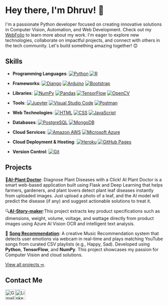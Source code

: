 # Hey there, I'm Dhruv! 👋
I'm a passionate Python developer focused on creating innovative solutions in Computer Vision, Automation, and Web Development. Check out my [WebFolio](https://allendhruv.github.io/) to learn more about my work. I'm eager to explore new technologies, collaborate on impactful projects, and connect with others in the tech community. Let's build something amazing together! 😊

## Skills
- **Programming Languages**: <a href="https://github.com/search?q=user%3Aaashnajoshi+language%3Apython"><img alt="Python" src="https://img.shields.io/badge/Python-14354C.svg?logo=python&logoColor=white"></a> <a href="https://github.com/search?q=user%3Aaashnajoshi+language%3Ar"><img alt="R" src="https://img.shields.io/badge/R-276DC3.svg?logo=r&logoColor=white"></a>

- **Frameworks**: <a href="https://github.com/search?q=user%3Aaashnajoshi+django"><img alt="Django" src="https://img.shields.io/badge/Django-092E20.svg?logo=django&logoColor=white"></a> <a href="https://github.com/search?q=user%3Aaashnajoshi+arduino"><img alt="Arduino" src="https://img.shields.io/badge/-Arduino-00979D?logo=Arduino&logoColor=white"></a> <a href="https://github.com/search?q=user%3Aaashnajoshi+bootstrap"><img alt="Bootstrap" src="https://img.shields.io/badge/Bootstrap-7952B3.svg?logo=bootstrap&logoColor=white"></a>

- **Libraries**: <a href="https://github.com/search?q=user%3Aaashnajoshi+numpy"><img alt="NumPy" src="https://img.shields.io/badge/Numpy-013243.svg?logo=numpy&logoColor=white"></a> <a href="https://github.com/search?q=user%3Aaashnajoshi+pandas"><img alt="Pandas" src="https://img.shields.io/badge/Pandas-150458.svg?logo=pandas&logoColor=white"></a> <a href="https://github.com/search?q=user%3Aaashnajoshi+tensorflow"><img alt="TensorFlow" src="https://img.shields.io/badge/TensorFlow-FF6F00.svg?logo=TensorFlow&logoColor=white"></a> <a href="https://github.com/search?q=user%3Aaashnajoshi+opencv"><img alt="OpenCV" src="https://img.shields.io/badge/OpenCV-5C3EE8.svg?logo=opencv&logoColor=white"></a>

- **Tools**: <a href="https://github.com/search?q=user%3Aaashnajoshi+jupyter"><img alt="Jupyter" src="https://img.shields.io/badge/Jupyter-F37626.svg?logo=Jupyter&logoColor=white"></a> <a href="https://github.com/search?q=user%3Aaashnajoshi+visual+studio+code"><img alt="Visual Studio Code" src="https://img.shields.io/badge/Visual%20Studio%20Code-0078d7.svg?logo=visual-studio-code&logoColor=white"></a> <a href="https://github.com/search?q=user%3Aaashnajoshi+postman"><img alt="Postman" src="https://img.shields.io/badge/Postman-FF6C37.svg?logo=postman&logoColor=white"></a>

- **Web Technologies**: <a href="https://github.com/search?q=user%3Aaashnajoshi+language%3Ahtml"><img alt="HTML" src="https://img.shields.io/badge/HTML-E34F26.svg?logo=html5&logoColor=white"></a> <a href="https://github.com/search?q=user%3Aaashnajoshi+language%3Acss"><img alt="CSS" src="https://img.shields.io/badge/CSS-1572B6.svg?logo=css3&logoColor=white"></a> <a href="https://github.com/search?q=user%3Aaashnajoshi+language%3Ajavascript"><img alt="JavaScript" src="https://img.shields.io/badge/JavaScript-F7DF1E.svg?logo=javascript&logoColor=black"></a>

- **Databases**: <a href="https://github.com/search?q=user%3Aaashnajoshi+language%3Apostgresql"><img alt="PostgreSQL" src="https://img.shields.io/badge/PostgreSQL-316192.svg?logo=postgresql&logoColor=white"></a> <a href="https://github.com/search?q=user%3Aaashnajoshi+language%3Amongodb"><img alt="MongoDB" src="https://img.shields.io/badge/MongoDB-4ea94b.svg?logo=mongodb&logoColor=white"></a>

- **Cloud Services**: <a href="https://github.com/search?q=user%3Aaashnajoshi+aws"><img alt="Amazon AWS" src="https://img.shields.io/badge/Amazon_AWS-232F3E?logo=amazonaws&logoColor=white"></a> <a href="https://github.com/search?q=user%3Aaashnajoshi+azure"><img alt="Microsoft Azure" src="https://img.shields.io/badge/Microsoft_Azure-0089D6?logo=microsoftazure&logoColor=white"></a>

- **Cloud Deployment & Hosting**: <a href="https://github.com/search?q=user%3Aaashnajoshi+heroku"><img alt="Heroku" src="https://img.shields.io/badge/Heroku-430098.svg?logo=heroku&logoColor=white"></a> <a href="https://github.com/search?q=user%3Aaashnajoshi+github+pages"><img alt="GitHub Pages" src="https://img.shields.io/badge/GitHub%20Pages-327FC7.svg?logo=github&logoColor=white"></a>

- **Version Control**: <a href="https://github.com/search?q=user%3Aaashnajoshi+git"><img alt="Git" src="https://img.shields.io/badge/Git-F05033.svg?logo=git&logoColor=white"></a>

## Projects
🌿**[AI-Plant Doctor](https://github.com/allendhruv/AI-Plant-Doctor)**: Diagnose Plant Diseases with a Click! AI Plant Doctor is a smart web-based application built using Flask and Deep Learning that helps farmers, gardeners, and plant lovers detect plant leaf diseases instantly from uploaded images. Just upload a photo of a leaf, and the AI model will predict the disease (if any) and suggest actionable solutions to treat it.

🔍**[AI-Story-maker](https://github.com/allendhruv/AI-Plant-Doctor)**:This project extracts key product specifications such as dimensions, weight, volume, voltage, and wattage directly from product images using Azure AI Vision OCR and intelligent text analysis.

🎵 **[Song Recommendation](https://github.com/allendhruv/Song-recommendation)**: A creative Music Recommendation system that detects user emotions via webcam in real-time and plays matching YouTube songs from curated CSV playlists (e.g., Happy, Sad). Developed using **Python**, **TensorFlow**, and **NumPy**. This project showcases my passion for Computer Vision and cloud solutions.

[View all projects ➺](https://github.com/allendhruv?tab=repositories).

## Contact Me
<a href="mailto:dhruvsolankigi@gmail.com"><img alt="Gmail" width="32" src="https://img.icons8.com/color/48/gmail-new.png"></a><a href="https://www.linkedin.com/in/mrdhruvsolanki/"><img alt="LinkedIn" width="32" src="https://cdn.jsdelivr.net/gh/devicons/devicon/icons/linkedin/linkedin-original.svg"></a>


